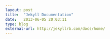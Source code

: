 ```yaml
---
layout: post
title:  "Jekyll Documentation"
date:   2013-06-05 20:03:11
type: blog
external-url: http://jekyllrb.com/docs/home/
---
```


